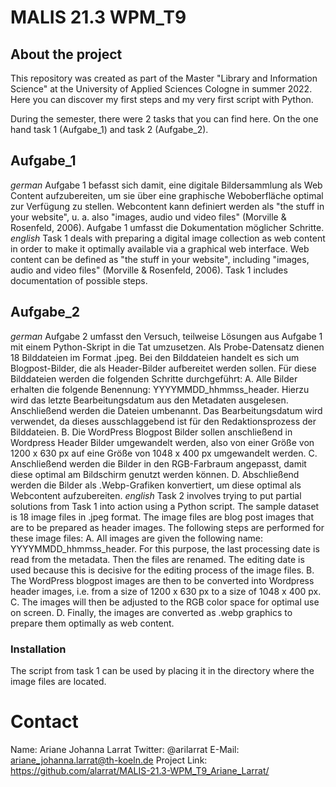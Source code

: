 # MALIS 21.3 WPM_T9

## About the project

This repository was created as part of the Master "Library and Information Science" at the University of Applied Sciences Cologne in summer 2022. Here you can discover my first steps and my very first script with Python.

During the semester, there were 2 tasks that you can find here. On the one hand task 1 (Aufgabe_1) and task 2 (Aufgabe_2).

## Aufgabe_1
*german*
Aufgabe 1 befasst sich damit, eine digitale Bildersammlung als Web Content aufzubereiten, um sie über eine graphische Weboberfläche optimal zur Verfügung zu stellen. Webcontent kann definiert werden als "the stuff in your website", u. a. also "images, audio und video files" (Morville & Rosenfeld, 2006). Aufgabe 1 umfasst die Dokumentation möglicher Schritte.
*english*
Task 1 deals with preparing a digital image collection as web content in order to make it optimally available via a graphical web interface. Web content can be defined as "the stuff in your website", including "images, audio and video files" (Morville & Rosenfeld, 2006). Task 1 includes documentation of possible steps.
## Aufgabe_2
*german*
Aufgabe 2 umfasst den Versuch, teilweise Lösungen aus Aufgabe 1 mit einem Python-Skript in die Tat umzusetzen. 
Als Probe-Datensatz dienen 18 Bilddateien im Format .jpeg. Bei den Bilddateien handelt es sich um Blogpost-Bilder, die als Header-Bilder aufbereitet werden sollen. Für diese Bilddateien werden die folgenden Schritte durchgeführt:
A. Alle Bilder erhalten die folgende Benennung: YYYYMMDD_hhmmss_header. Hierzu wird das letzte Bearbeitungsdatum aus den Metadaten ausgelesen. Anschließend werden die Dateien umbenannt. Das Bearbeitungsdatum wird verwendet, da dieses ausschlaggebend ist für den Redaktionsprozess der Bilddateien.
B. Die WordPress Blogpost Bilder sollen anschließend in Wordpress Header Bilder umgewandelt werden, also von einer Größe von 1200 x 630 px auf eine Größe von 1048 x 400 px umgewandelt werden.
C. Anschließend werden die Bilder in den RGB-Farbraum angepasst, damit diese optimal am Bildschirm genutzt werden können.
D. Abschließend werden die Bilder als .Webp-Grafiken konvertiert, um diese optimal als Webcontent aufzubereiten.
*english*
Task 2 involves trying to put partial solutions from Task 1 into action using a Python script. 
The sample dataset is 18 image files in .jpeg format. The image files are blog post images that are to be prepared as header images. The following steps are performed for these image files:
A. All images are given the following name: YYYYMMDD_hhmmss_header. For this purpose, the last processing date is read from the metadata. Then the files are renamed. The editing date is used because this is decisive for the editing process of the image files.
B. The WordPress blogpost images are then to be converted into Wordpress header images, i.e. from a size of 1200 x 630 px to a size of 1048 x 400 px.
C. The images will then be adjusted to the RGB color space for optimal use on screen.
D. Finally, the images are converted as .webp graphics to prepare them optimally as web content.
### Installation
The script from task 1 can be used by placing it in the directory where the image files are located.
# Contact
Name: Ariane Johanna Larrat
Twitter: @arilarrat
E-Mail: ariane_johanna.larrat@th-koeln.de
Project Link: https://github.com/alarrat/MALIS-21.3-WPM_T9_Ariane_Larrat/ 
